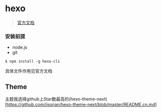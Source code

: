 # hexo
> [官方文档](https://hexo.io/zh-cn/docs/index.html)

### 安装前提
- node.js
- git

`$ npm install -g hexo-cli`

具体文件作用见官方文档

## Theme
主题我选择github上Star数最高的(hexo-theme-next)[https://github.com/iissnan/hexo-theme-next/blob/master/README.cn.md]
